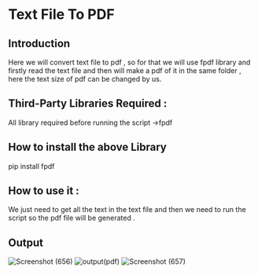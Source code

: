# Text File To PDF
## Introduction
Here we will convert text file to pdf , so for that we will use fpdf library and firstly read the text file and then will make a pdf of it in the same folder , here the text size of pdf can be changed by us.

## Third-Party Libraries Required :
All library required before running the script ->fpdf

## How to install the above Library
pip install fpdf

## How to use it :
We just need to get all the text in the text file and then we need to run the script so the pdf file will be generated .

## Output
![Screenshot (656)](https://user-images.githubusercontent.com/71593494/124376941-f95a1d80-dcc6-11eb-8809-c834420021fb.png)
![output(pdf)](https://user-images.githubusercontent.com/71593494/124393805-e58bd700-dd19-11eb-8cc3-fa397498a677.png)
![Screenshot (657)](https://user-images.githubusercontent.com/71593494/124393807-eae92180-dd19-11eb-8681-e0bc2e67b308.png)



